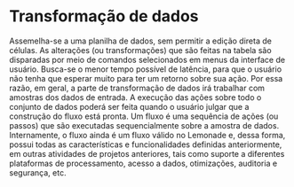 # Transformação de dados

Assemelha-se a uma planilha de dados, sem permitir a edição direta de células. As alterações (ou transformações) que são feitas na tabela são disparadas por meio de comandos selecionados em menus da interface de usuário. Busca-se o menor tempo possível de latência, para que o usuário não tenha que esperar muito para ter um retorno sobre sua ação. Por essa razão, em geral, a parte de transformação de dados irá trabalhar com amostras dos dados de entrada. A execução das ações sobre todo o conjunto de dados poderá ser feita quando o usuário julgar que a construção do fluxo está pronta. Um fluxo é uma sequência de ações (ou passos) que são executadas sequencialmente sobre a amostra de dados. Internamente, o fluxo ainda é um fluxo válido no Lemonade e, dessa forma, possui todas as características e funcionalidades definidas anteriormente, em outras atividades de projetos anteriores, tais como suporte a diferentes plataformas de processamento, acesso a dados, otimizações, auditoria e segurança, etc.

